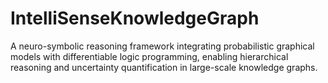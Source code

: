 # IntelliSenseKnowledgeGraph
A neuro-symbolic reasoning framework integrating probabilistic graphical models with differentiable logic programming, enabling hierarchical reasoning and uncertainty quantification in large-scale knowledge graphs.

